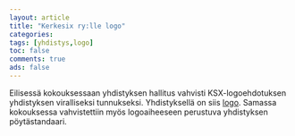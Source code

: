```yaml
---
layout: article 
title: "Kerkesix ry:lle logo" 
categories: 
tags: [yhdistys,logo]
toc: false 
comments: true 
ads: false 
---
```


Eilisessä kokouksessaan yhdistyksen hallitus vahvisti KSX-logoehdotuksen
yhdistyksen viralliseksi tunnukseksi. Yhdistyksellä on siis
[logo](yhdistyksen-logo). Samassa kokouksessa vahvistettiin myös
logoaiheeseen perustuva yhdistyksen pöytästandaari.

